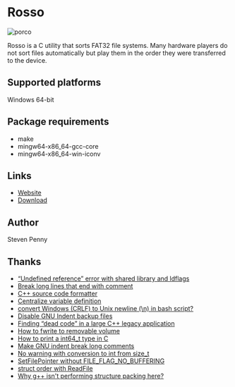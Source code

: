 Rosso
=====
![porco][rosso-360h]

Rosso is a C utility that sorts FAT32 file systems. Many hardware players do not
sort files automatically but play them in the order they were transferred to the
device.

Supported platforms
-------------------
Windows 64-bit

Package requirements
--------------------
- make
- mingw64-x86_64-gcc-core
- mingw64-x86_64-win-iconv

Links
-----
- [Website][rosso]
- [Download][releases]

Author
------
Steven Penny

Thanks
------
- [“Undefined reference” error with shared library and ldflags][37643687]
- [Break long lines that end with comment][37912630]
- [C++ source code formatter][33833]
- [Centralize variable definition][38426921]
- [convert Windows (CRLF) to Unix newline (\n) in bash script?][38448093]
- [Disable GNU Indent backup files][290638]
- [Finding “dead code” in a large C++ legacy application][38330104]
- [How to fwrite to removable volume][37232308]
- [How to print a int64_t type in C][38191552]
- [Make GNU indent break long comments][289360]
- [No warning with conversion to int from size_t][38292639]
- [SetFilePointer without FILE_FLAG_NO_BUFFERING][37107816]
- [struct order with ReadFile][37177360]
- [Why g++ isn't performing structure packing here?][37199340]

<!-- protocol is needed for image to render -->
[289360]:http://unix.stackexchange.com/a/289360
[290638]:http://unix.stackexchange.com/a/290638
[33833]:http://softwarerecs.stackexchange.com/a/33833
[37107816]:http://stackoverflow.com/a/37107816
[37177360]:http://stackoverflow.com/a/37177360
[37199340]:http://stackoverflow.com/a/37199340
[37232308]:http://stackoverflow.com/a/37232308
[37643687]:http://stackoverflow.com/a/37643687
[37912630]:http://stackoverflow.com/a/37912630
[38191552]:http://stackoverflow.com/a/38191552
[38292639]:http://stackoverflow.com/a/38292639
[38330104]:http://stackoverflow.com/a/38330104
[38426921]:http://stackoverflow.com/a/38426921
[38448093]:http://stackoverflow.com/a/38448093
[releases]:http://github.com/svnpenn/rosso/releases
[rosso]:http://svnpenn.github.io/rosso
[rosso-360h]:http://rawgit.com/svnpenn/rosso/master/rosso-360h.jpg
